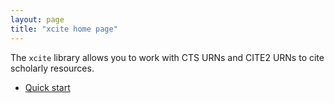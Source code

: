 ```yaml
---
layout: page
title: "xcite home page"
---
```


The `xcite` library allows you to work with CTS URNs and CITE2 URNs to cite scholarly resources.

-  [Quick start](quick)
